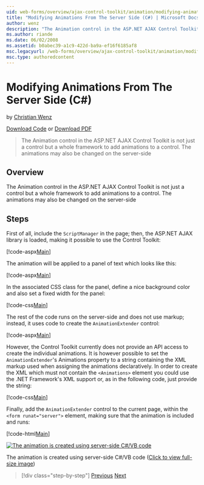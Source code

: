 ```yaml
---
uid: web-forms/overview/ajax-control-toolkit/animation/modifying-animations-from-the-server-side-cs
title: "Modifying Animations From The Server Side (C#) | Microsoft Docs"
author: wenz
description: "The Animation control in the ASP.NET AJAX Control Toolkit is not just a control but a whole framework to add animations to a control. The animations may also..."
ms.author: riande
ms.date: 06/02/2008
ms.assetid: b0abec39-a1c9-422d-ba9a-ef16f6185af8
msc.legacyurl: /web-forms/overview/ajax-control-toolkit/animation/modifying-animations-from-the-server-side-cs
msc.type: authoredcontent
---
```

# Modifying Animations From The Server Side (C#)

by [Christian Wenz](https://github.com/wenz)

[Download Code](http://download.microsoft.com/download/f/9/a/f9a26acd-8df4-4484-8a18-199e4598f411/Animation9.cs.zip) or [Download PDF](http://download.microsoft.com/download/6/7/1/6718d452-ff89-4d3f-a90e-c74ec2d636a3/animation9CS.pdf)

> The Animation control in the ASP.NET AJAX Control Toolkit is not just a control but a whole framework to add animations to a control. The animations may also be changed on the server-side


## Overview

The Animation control in the ASP.NET AJAX Control Toolkit is not just a control but a whole framework to add animations to a control. The animations may also be changed on the server-side

## Steps

First of all, include the `ScriptManager` in the page; then, the ASP.NET AJAX library is loaded, making it possible to use the Control Toolkit:

[!code-aspx[Main](modifying-animations-from-the-server-side-cs/samples/sample1.aspx)]

The animation will be applied to a panel of text which looks like this:

[!code-aspx[Main](modifying-animations-from-the-server-side-cs/samples/sample2.aspx)]

In the associated CSS class for the panel, define a nice background color and also set a fixed width for the panel:

[!code-css[Main](modifying-animations-from-the-server-side-cs/samples/sample3.css)]

The rest of the code runs on the server-side and does not use markup; instead, it uses code to create the `AnimationExtender` control:

[!code-aspx[Main](modifying-animations-from-the-server-side-cs/samples/sample4.aspx)]

However, the Control Toolkit currently does not provide an API access to create the individual animations. It is however possible to set the `AnimationExtender`'s Animations property to a string containing the XML markup used when assigning the animations declaratively. In order to create the XML which must not contain the `<Animations>` element you could use the .NET Framework's XML support or, as in the following code, just provide the string:

[!code-css[Main](modifying-animations-from-the-server-side-cs/samples/sample5.css)]

Finally, add the `AnimationExtender` control to the current page, within the `<form runat="server">` element, making sure that the animation is included and runs:

[!code-html[Main](modifying-animations-from-the-server-side-cs/samples/sample6.html)]


[![The animation is created using server-side C#/VB code](modifying-animations-from-the-server-side-cs/_static/image2.png)](modifying-animations-from-the-server-side-cs/_static/image1.png)

The animation is created using server-side C#/VB code ([Click to view full-size image](modifying-animations-from-the-server-side-cs/_static/image3.png))

> [!div class="step-by-step"]
> [Previous](triggering-an-animation-in-another-control-cs.md)
> [Next](executing-animations-using-client-side-code-cs.md)
